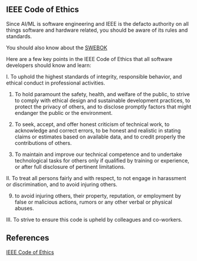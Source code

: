 ## IEEE Code of Ethics

Since AI/ML is software engineering and IEEE is the defacto authority on all things software and hardware related, you should be aware of its rules and standards.

You should also know about the [SWEBOK](https://www.computer.org/education/bodies-of-knowledge/software-engineering/v3) 


Here are a few key points in the IEEE Code of Ethics that all software developers should know and learn:

I. To uphold the highest standards of integrity, responsible behavior, and ethical conduct in professional activities.

1.  To hold paramount the safety, health, and welfare of the public, to strive to comply with ethical design and sustainable development practices, to protect the privacy of others, and to disclose promptly factors that might endanger the public or the environment. 

5. To seek, accept, and offer honest criticism of technical work, to acknowledge and correct errors, to be honest and realistic in stating claims or estimates based on available data, and to credit properly the contributions of others. 

6. To maintain and improve our technical competence and to undertake technological tasks for others only if qualified by training or experience, or after full disclosure of pertinent limitations. 


II. To treat all persons fairly and with respect, to not engage in harassment or discrimination, and to avoid injuring others.

9. to avoid injuring others, their property, reputation, or employment by false or malicious actions, rumors or any other verbal or physical abuses. 


III. To strive to ensure this code is upheld by colleagues and co-workers.


## References

[IEEE Code of Ethics](https://www.ieee.org/about/corporate/governance/p7-8.html)

